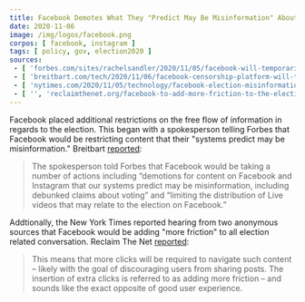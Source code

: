 ```yaml
---
title: Facebook Demotes What They "Predict May Be Misinformation" About Election
date: 2020-11-06
image: /img/logos/facebook.png
corpos: [ facebook, instagram ]
tags: [ policy, gov, election2020 ]
sources:
 - [ 'forbes.com/sites/rachelsandler/2020/11/05/facebook-will-temporarily-demote-posts-that-spread-election-misinformation/', 'archive.is/9hBxU' ]
 - [ 'breitbart.com/tech/2020/11/06/facebook-censorship-platform-will-temporarily-demote-posts-that-share-election-misinformation/', 'archive.is/XvBlV' ]
 - [ 'nytimes.com/2020/11/05/technology/facebook-election-misinformation.html', 'archive.is/Fn8vJ' ]
 - [ '', 'reclaimthenet.org/facebook-to-add-more-friction-to-the-election-fraud-conversation/' ]
---
```


Facebook placed additional restrictions on the free flow of information in
regards to the election. This began with a spokesperson telling Forbes that
Facebook would be restricting content that their "systems predict may be
misinformation." Breitbart
[reported](https://archive.is/XvBlV#selection-585.0-589.289):

> The spokesperson told Forbes that Facebook would be taking a number of
> actions including “demotions for content on Facebook and Instagram that our
> systems predict may be misinformation, including debunked claims about
> voting” and “limiting the distribution of Live videos that may relate to the
> election on Facebook.”

Addtionally, the New York Times reported hearing from two anonymous sources
that Facebook would be adding "more friction" to all election related
conversation. Reclaim The Net
[reported](https://reclaimthenet.org/facebook-to-add-more-friction-to-the-election-fraud-conversation/):

> This means that more clicks will be required to navigate such content –
> likely with the goal of discouraging users from sharing posts. The insertion
> of extra clicks is referred to as adding more friction – and sounds like the
> exact opposite of good user experience.
